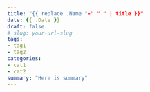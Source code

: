 ```yaml
---
title: "{{ replace .Name "-" " " | title }}"
date: {{ .Date }}
draft: false
# slug: your-url-slug
tags:
- tag1
- tag2
categories:
- cat1
- cat2
summary: "Here is summary"
---
```

